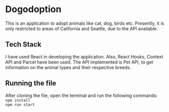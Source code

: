 # Dogodoption
This is an application to adopt animals like cat, dog, birds etc. Presently, it is only restricted to areas of California and Seattle, due to the API available.

## Tech Stack
I have used React in developing the application. Also, React Hooks, Context API and Parcel have been used. The API implemented is Pet API, to get information on the animal types and their respective breeds.

## Running the file
After cloning the file, open the terminal and run the following commands: <br/>
<addr>
  `npm install` <br/>
  `npm run start`
</addr>
